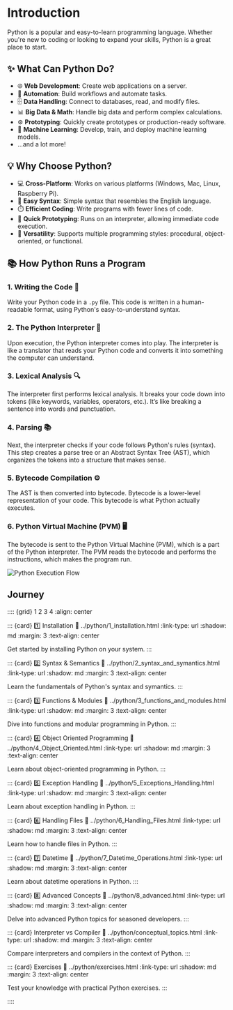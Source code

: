 # Introduction

Python is a popular and easy-to-learn programming language. Whether you're new to coding or looking to expand your skills, Python is a great place to start.

## ✨ What Can Python Do?

- 🌐 **Web Development**: Create web applications on a server.
- 🔄 **Automation**: Build workflows and automate tasks.
- 🗄️ **Data Handling**: Connect to databases, read, and modify files.
- 📊 **Big Data & Math**: Handle big data and perform complex calculations.
- ⚙️ **Prototyping**: Quickly create prototypes or production-ready software.
- 🤖 **Machine Learning**: Develop, train, and deploy machine learning models.
- ...and a lot more!

## 💡 Why Choose Python?

- 💻 **Cross-Platform**: Works on various platforms (Windows, Mac, Linux, Raspberry Pi).
- 📝 **Easy Syntax**: Simple syntax that resembles the English language.
- ⏱️ **Efficient Coding**: Write programs with fewer lines of code.
- 🚀 **Quick Prototyping**: Runs on an interpreter, allowing immediate code execution.
- 🧠 **Versatility**: Supports multiple programming styles: procedural, object-oriented, or functional.

## 📚 How Python Runs a Program

### 1. Writing the Code 📝
Write your Python code in a `.py` file. This code is written in a human-readable format, using Python's easy-to-understand syntax.

### 2. The Python Interpreter 🐍
Upon execution, the Python interpreter comes into play. The interpreter is like a translator that reads your Python code and converts it into something the computer can understand.

### 3. Lexical Analysis 🔍
The interpreter first performs lexical analysis. It breaks your code down into tokens (like keywords, variables, operators, etc.). It’s like breaking a sentence into words and punctuation.

### 4. Parsing 📚
Next, the interpreter checks if your code follows Python's rules (syntax). This step creates a parse tree or an Abstract Syntax Tree (AST), which organizes the tokens into a structure that makes sense.

### 5. Bytecode Compilation ⚙️
The AST is then converted into bytecode. Bytecode is a lower-level representation of your code. This bytecode is what Python actually executes.

### 6. Python Virtual Machine (PVM) 🖥️
The bytecode is sent to the Python Virtual Machine (PVM), which is a part of the Python interpreter. The PVM reads the bytecode and performs the instructions, which makes the program run.

![Python Execution Flow](Fig_1_Python_Intro.png)

## Journey

:::: {grid} 1 2 3 4
:align: center

::: {card} 1️⃣ Installation
:link: ../python/1_installation.html
:link-type: url
:shadow: md
:margin: 3
:text-align: center

Get started by installing Python on your system.
:::

::: {card} 2️⃣ Syntax & Semantics
:link: ../python/2_syntax_and_symantics.html
:link-type: url
:shadow: md
:margin: 3
:text-align: center

Learn the fundamentals of Python's syntax and symantics.
:::

::: {card} 3️⃣ Functions & Modules
:link: ../python/3_functions_and_modules.html
:link-type: url
:shadow: md
:margin: 3
:text-align: center

Dive into functions and modular programming in Python.
:::

::: {card} 4️⃣ Object Oriented Programming
:link: ../python/4_Object_Oriented.html
:link-type: url
:shadow: md
:margin: 3
:text-align: center

Learn about object-oriented programming in Python.
:::

::: {card} 5️⃣ Exception Handling
:link: ../python/5_Exceptions_Handling.html
:link-type: url
:shadow: md
:margin: 3
:text-align: center

Learn about exception handling in Python.
:::

::: {card} 6️⃣ Handling Files
:link: ../python/6_Handling_Files.html
:link-type: url
:shadow: md
:margin: 3
:text-align: center

Learn how to handle files in Python.
:::

::: {card} 7️⃣ Datetime
:link: ../python/7_Datetime_Operations.html
:link-type: url
:shadow: md
:margin: 3
:text-align: center

Learn about datetime operations in Python.
:::

::: {card} 8️⃣ Advanced Concepts
:link: ../python/8_advanced.html
:link-type: url
:shadow: md
:margin: 3
:text-align: center

Delve into advanced Python topics for seasoned developers.
:::

::: {card} Interpreter vs Compiler
:link: ../python/conceptual_topics.html
:link-type: url
:shadow: md
:margin: 3
:text-align: center

Compare interpreters and compilers in the context of Python.
:::

::: {card} Exercises
:link: ../python/exercises.html
:link-type: url
:shadow: md
:margin: 3
:text-align: center

Test your knowledge with practical Python exercises.
:::

::::

